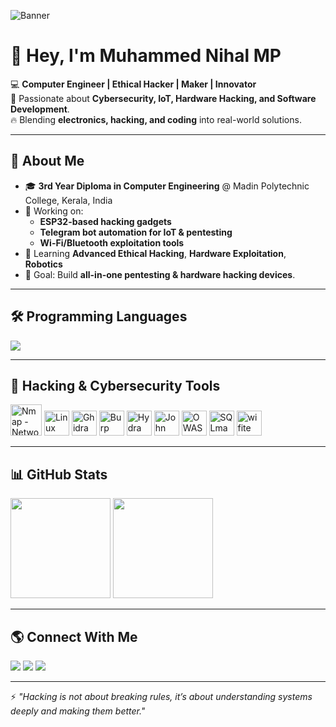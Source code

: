 <!-- Profile Banner -->
![Banner](https://i.ibb.co/ZmT3LPm/hacker-banner.jpg)

# 👋 Hey, I'm **Muhammed Nihal MP**

💻 **Computer Engineer | Ethical Hacker | Maker | Innovator**  
🚀 Passionate about **Cybersecurity, IoT, Hardware Hacking, and Software Development**.  
🔥 Blending **electronics, hacking, and coding** into real-world solutions.  

---

## 🧠 About Me
- 🎓 **3rd Year Diploma in Computer Engineering** @ Madin Polytechnic College, Kerala, India  
- 🔭 Working on:  
  - **ESP32-based hacking gadgets**  
  - **Telegram bot automation for IoT & pentesting**  
  - **Wi-Fi/Bluetooth exploitation tools**
- 🌱 Learning **Advanced Ethical Hacking**, **Hardware Exploitation**, **Robotics**
- 🎯 Goal: Build **all-in-one pentesting & hardware hacking devices**.

---

## 🛠 Programming Languages
<p>
<img src="https://skillicons.dev/icons?i=python,cpp,c,java,php,bash,go,rust,js,html,css" />
</p>

---

## 🔐 Hacking & Cybersecurity Tools
<p>
<!-- Nmap (Highlighted) -->
<img src="https://nmap.org/images/nmap-logo-64px.png" height="50" title="Nmap - Network Scanner" />

<!-- Other tools -->
<img src="https://upload.wikimedia.org/wikipedia/commons/3/35/Tux.svg" height="40" title="Linux" />
<img src="https://www.pinclipart.com/picdir/big/344-3448955_ghidra-logo-with-dragon-clipart.png" height="40" title="Ghidra" />
<img src="https://www.kali.org/tools/burpsuite/images/burpsuite-logo.svg" height="40" title="Burp Suite" />
<img src="https://www.kali.org/tools/hydra/images/hydra-logo.svg" height="40" title="Hydra" />
<img src="https://www.kali.org/tools/john/images/john-logo.svg" height="40" title="John the Ripper" />
<img src="https://www.kali.org/tools/zaproxy/images/zaproxy-logo.svg" height="40" title="OWASP ZAP" />
<img src="https://www.kali.org/tools/sqlmap/images/sqlmap-logo.svg" height="40" title="SQLmap" />
<img src="https://www.kali.org/tools/wifite/images/wifite-logo.svg" height="40" title="wifite" />
</p>

---

## 📊 GitHub Stats
<p>
<img src="https://github-readme-stats.vercel.app/api?username=Muhammednihalmp&show_icons=true&theme=radical" height="160" />
<img src="https://github-readme-streak-stats.herokuapp.com/?user=Muhammednihalmp&theme=radical" height="160" />
</p>

---

## 🌎 Connect With Me
<p>
<a href="mailto:muhammadnihalmp955@gmail.com"><img src="https://img.shields.io/badge/Email-D14836?style=for-the-badge&logo=gmail&logoColor=white" /></a>
<a href="https://www.linkedin.com/in/muhammed-nihal-mp-96a346283/"><img src="https://img.shields.io/badge/LinkedIn-0077B5?style=for-the-badge&logo=linkedin&logoColor=white" /></a>
<a href="https://t.me/Muhammed_Nihal_MP"><img src="https://img.shields.io/badge/Telegram-26A5E4?style=for-the-badge&logo=telegram&logoColor=white" /></a>
</p>

---

⚡ *"Hacking is not about breaking rules, it’s about understanding systems deeply and making them better."*
